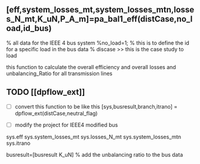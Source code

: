 ## [eff,system_losses_mt,system_losses_mtn,losses_N_mt,K_uN,P_A_m]=pa_bal1_eff(distCase,no_load,id_bus)
% all data for the IEEE 4 bus system 
%no_load=1; % this is to define the id for a specific load in the bus data 
% discase >> this is the case study to load 

this function to calculate the overall efficiency and overall losses and unbalancing_Ratio for all transmission lines 



## TODO [[dpflow_ext]]

- [ ] convert this function to be like this [sys,busresult,branch,itrano] = dpflow_ext(distCase,neutral_flag)
- [ ] modify the project for IEEE4 modified bus 


sys.eff
sys.system_losses_mt
sys.losses_N_mt
sys.system_losses_mtn
sys.itrano

busresult=[busresult K_uN] % add the unbalancing ratio to the bus data